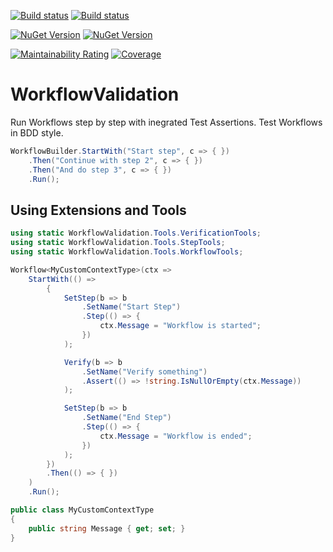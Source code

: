 [![Build status](https://img.shields.io/appveyor/build/chriswalpen/WorkflowValidation/main?label=Main&logo=appveyor&style=for-the-badge)](https://ci.appveyor.com/project/chriswalpen/WorkflowValidation/branch/main)
[![Build status](https://img.shields.io/appveyor/build/chriswalpen/WorkflowValidation/dev?label=Dev&logo=appveyor&style=for-the-badge)](https://ci.appveyor.com/project/chriswalpen/WorkflowValidation/branch/dev)
  
[![NuGet Version](https://img.shields.io/nuget/v/WorkflowValidation.svg?style=for-the-badge&label=Latest)](https://www.nuget.org/packages/WorkflowValidation/)
[![NuGet Version](https://img.shields.io/nuget/vpre/WorkflowValidation.svg?style=for-the-badge&label=RC)](https://www.nuget.org/packages/WorkflowValidation/)
  
[![Maintainability Rating](https://sonarcloud.io/api/project_badges/measure?project=WickedFlame_WorkflowValidation&metric=sqale_rating)](https://sonarcloud.io/summary/new_code?id=WickedFlame_WorkflowValidation)
[![Coverage](https://sonarcloud.io/api/project_badges/measure?project=WickedFlame_WorkflowValidation&metric=coverage)](https://sonarcloud.io/summary/new_code?id=WickedFlame_WorkflowValidation)

# WorkflowValidation
Run Workflows step by step with inegrated Test Assertions. 
Test Workflows in BDD style.


```csharp
WorkflowBuilder.StartWith("Start step", c => { })
    .Then("Continue with step 2", c => { })
    .Then("And do step 3", c => { })
    .Run();
```
  
## Using Extensions and Tools
```csharp
using static WorkflowValidation.Tools.VerificationTools;
using static WorkflowValidation.Tools.StepTools;
using static WorkflowValidation.Tools.WorkflowTools;

Workflow<MyCustomContextType>(ctx =>
    StartWith(() =>
        {
            SetStep(b => b
                .SetName("Start Step")
                .Step(() => {
                    ctx.Message = "Workflow is started";
                })
            );

            Verify(b => b
                .SetName("Verify something")
                .Assert(() => !string.IsNullOrEmpty(ctx.Message))
            );

            SetStep(b => b
                .SetName("End Step")
                .Step(() => {
                    ctx.Message = "Workflow is ended";
                })
            );
        })
        .Then(() => { })
    )
    .Run();

public class MyCustomContextType
{
    public string Message { get; set; }
}
```
